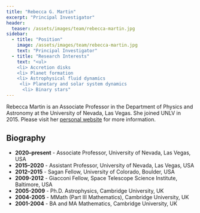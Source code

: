 ```yaml
---
title: "Rebecca G. Martin"
excerpt: "Principal Investigator"
header:
  teaser: /assets/images/team/rebecca-martin.jpg
sidebar:
  - title: "Position"
    image: /assets/images/team/rebecca-martin.jpg
    text: "Principal Investigator"
  - title: "Research Interests"
    text: "<ul>
    <li> Accretion disks
    <li> Planet formation
    <li> Astrophysical fluid dynamics
     <li> Planetary and solar system dynamics 
      <li> Binary stars"
---
```


Rebecca Martin is an Associate Professor in the Department of Physics and Astronomy at the University of Nevada, Las Vegas. She joined UNLV in 2015.  Please visit her 
      [personal website](https://www.physics.unlv.edu/~rgmartin) for more information.
      
## Biography
- __2020–present__ - Associate Professor, University of Nevada, Las Vegas, USA
- __2015–2020__      - Assistant Professor, University of Nevada, Las Vegas, USA
- __2012–2015__      - Sagan Fellow, University of Colorado, Boulder, USA
- __2009-2012__      - Giacconi Fellow, Space Telescope Science Institute, Baltimore, USA
- __2005-2009__      - Ph.D. Astrophysics, Cambridge University, UK
- __2004-2005__      - MMath (Part III Mathematics), Cambridge University, UK
- __2001-2004__      - BA and MA Mathematics, Cambridge University, UK
      

